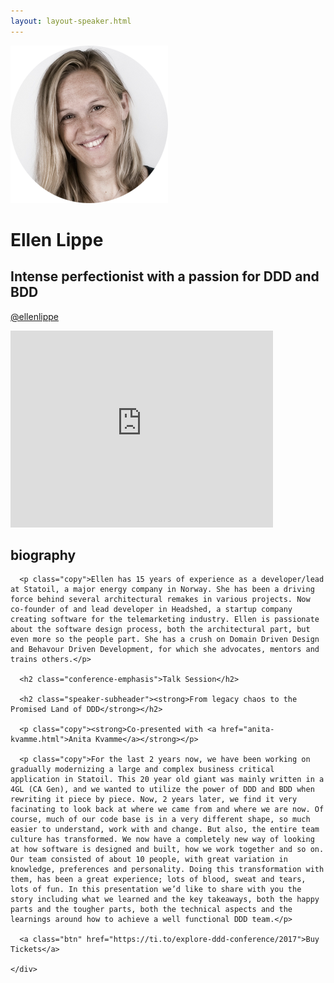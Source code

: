 ```yaml
---
layout: layout-speaker.html
---
```


<div class="container section featured-speaker">
  <div class="row">
    <div class="col-xs-12 col-sm-2 img-container">
      <img class="speaker-page-img" src="../img/speakers/Ellen-Lippe-ON.png" />
      </div>
    <div class="col-xs-12 col-sm-10 copy-container">
      <h1 class="speaker-header">Ellen Lippe</h1>
      <h2 class="speaker-subtitle">Intense perfectionist with a passion for DDD and BDD</h2>
      <p class="copy"><a class="speaker-handle" href="https://twitter.com/@ellenlippe" target="_blank">@ellenlippe</a></p>
      <div class="video-responsive">
        <iframe width="420" height="315" src="http://www.youtube.com/embed/ShMUiCWQYIQ" frameborder="0" allowfullscreen></iframe>
      </div>
      <h2 class="speaker-subheader"><strong>biography</strong></h2>

      <p class="copy">Ellen has 15 years of experience as a developer/lead at Statoil, a major energy company in Norway. She has been a driving force behind several architectural remakes in various projects. Now co-founder of and lead developer in Headshed, a startup company creating software for the telemarketing industry. Ellen is passionate about the software design process, both the architectural part, but even more so the people part. She has a crush on Domain Driven Design and Behavour Driven Development, for which she advocates, mentors and trains others.</p>

      <h2 class="conference-emphasis">Talk Session</h2>

      <h2 class="speaker-subheader"><strong>From legacy chaos to the Promised Land of DDD</strong></h2>

      <p class="copy"><strong>Co-presented with <a href="anita-kvamme.html">Anita Kvamme</a></strong></p>

      <p class="copy">For the last 2 years now, we have been working on gradually modernizing a large and complex business critical application in Statoil. This 20 year old giant was mainly written in a 4GL (CA Gen), and we wanted to utilize the power of DDD and BDD when rewriting it piece by piece. Now, 2 years later, we find it very facinating to look back at where we came from and where we are now. Of course, much of our code base is in a very different shape, so much easier to understand, work with and change. But also, the entire team culture has transformed. We now have a completely new way of looking at how software is designed and built, how we work together and so on. Our team consisted of about 10 people, with great variation in knowledge, preferences and personality. Doing this transformation with them, has been a great experience; lots of blood, sweat and tears, lots of fun. In this presentation we’d like to share with you the story including what we learned and the key takeaways, both the happy parts and the tougher parts, both the technical aspects and the learnings around how to achieve a well functional DDD team.</p>

      <a class="btn" href="https://ti.to/explore-ddd-conference/2017">Buy Tickets</a>

    </div>
</div>
</div>
